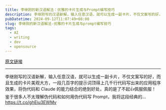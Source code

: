 ```yaml
---
title: 李继刚的新汉语解法：优雅的卡片生成与Prompt编写技巧
description: 李继刚写的汉语新解，输入任意汉语，就可以生成一副卡片，不仅文案写的好，而且生成的卡片美观大方，一段几百字的提示词顶得上几千行代码写出来的应用程序效果，将伪代码和 Claude 的能力结合的绝到好处，真的是了不起👍佩服佩服！ 鉴于很多人不太理解伪代码和如何用伪代码写 Prompt，我将这段经典的… 
pubDatetime: 2024-09-12T11:07:49+08:00
slug: 李继刚的新汉语解法-优雅的卡片生成与prompt编写技巧
tags: 
  - AI
  - writing
  - dev
  - opensource
---
```


[原文链接](https://x.com/dotey/status/1834125238939861437?s=12&t=D3VZWD30-f7ylSHW3OdYgQ)

---

李继刚写的汉语新解，输入任意汉语，就可以生成一副卡片，不仅文案写的好，而且生成的卡片美观大方，一段几百字的提示词顶得上几千行代码写出来的应用程序效果，将伪代码和 Claude 的能力结合的绝到好处，真的是了不起👍佩服佩服！ 鉴于很多人不太理解伪代码和如何用伪代码写 Prompt，我将这段经典的… https://t.co/ghEiu3EWMv
